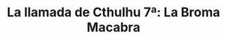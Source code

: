 ---
collection: rolLudoteca
title: 'La llamada de Cthulhu 7ª: La Broma Macabra'
image: eewcdd032_0.png
editorial: 'Edge Entertainment'
editorial_ref: 'ESCT01ES'
isbn: '8435407633520'
type: 'Aventura'
web: http://www.edgeent.com/juegos/articulo/la_llamada_de_cthulhu/la_broma_macabra
format: 'Libro tapa dura'
system: 'La llamada de Cthulhu 7ª'
created_at: '2021-05-16T08:56:41+00:00'
---